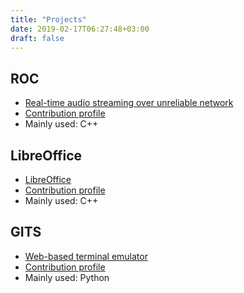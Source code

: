 ```yaml
---
title: "Projects"
date: 2019-02-17T06:27:48+03:00
draft: false
---
```


## ROC

* [Real-time audio streaming over unreliable network](https://github.com/roc-project/roc)
* [Contribution profile](https://github.com/roc-project/roc/commits?author=dshil)
* Mainly used: C++

## LibreOffice

* [LibreOffice](https://www.libreoffice.org/)
* [Contribution
  profile](https://gerrit.libreoffice.org/#/q/dshil%2540fastmail.com)
* Mainly used: C++

## GITS

* [Web-based terminal emulator](https://github.com/tolstoyevsky/gits)
* [Contribution profile](https://github.com/tolstoyevsky/gits/commits?author=dshil)
* Mainly used: Python
